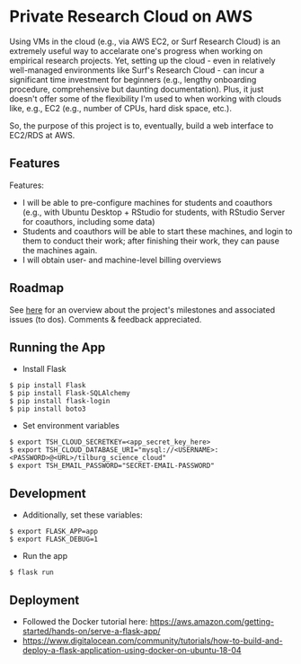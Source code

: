 # Private Research Cloud on AWS

Using VMs in the cloud (e.g., via AWS EC2, or Surf Research Cloud) is an extremely useful way to accelarate one's progress when working on empirical research projects. Yet, setting up the cloud - even in relatively well-managed environments like Surf's Research Cloud - can incur a significant time investment for beginners (e.g., lengthy onboarding procedure, comprehensive but daunting documentation). Plus, it just doesn't offer some of the flexibility I'm used to when working with clouds like, e.g., EC2 (e.g., number of CPUs, hard disk space, etc.).

So, the purpose of this project is to, eventually, build a web interface to EC2/RDS at AWS.

## Features

Features:
-  I will be able to pre-configure machines for students and coauthors (e.g., with Ubuntu Desktop + RStudio for students, with RStudio Server for coauthors, including some data)
-  Students and coauthors will be able to start these machines, and login to them to conduct their work; after finishing their work, they can pause the machines again.
-  I will obtain user- and machine-level billing overviews

## Roadmap

See [here](https://github.com/hannesdatta/private-research-cloud/milestones) for an overview about the project's milestones and associated issues (to dos). Comments & feedback appreciated. 

## Running the App

- Install Flask

```
$ pip install Flask
$ pip install Flask-SQLAlchemy
$ pip install flask-login
$ pip install boto3
```

- Set environment variables 

```
$ export TSH_CLOUD_SECRETKEY=<app_secret_key_here>
$ export TSH_CLOUD_DATABASE_URI="mysql://<USERNAME>:<PASSWORD>@<URL>/tilburg_science_cloud"
$ export TSH_EMAIL_PASSWORD="SECRET-EMAIL-PASSWORD"

```

## Development

- Additionally, set these variables:
    
```
$ export FLASK_APP=app
$ export FLASK_DEBUG=1
```

- Run the app

```
$ flask run
```

## Deployment

- Followed the Docker tutorial here: https://aws.amazon.com/getting-started/hands-on/serve-a-flask-app/
- https://www.digitalocean.com/community/tutorials/how-to-build-and-deploy-a-flask-application-using-docker-on-ubuntu-18-04
